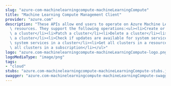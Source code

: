 ```yaml
---
slug: "azure-com-machinelearningcompute-machineLearningCompute"
title: "Machine Learning Compute Management Client"
provider: "azure.com"
description: "These APIs allow end users to operate on Azure Machine Learning Compute\
  \ resources. They support the following operations:<ul><li>Create or update a cluster</li><li>Get\
  \ a cluster</li><li>Patch a cluster</li><li>Delete a cluster</li><li>Get keys for\
  \ a cluster</li><li>Check if updates are available for system services in a cluster</li><li>Update\
  \ system services in a cluster</li><li>Get all clusters in a resource group</li><li>Get\
  \ all clusters in a subscription</li></ul>"
logo: "azure.com-machinelearningcompute-machineLearningCompute-logo.png"
logoMediaType: "image/png"
tags:
- "cloud"
stubs: "azure.com-machinelearningcompute-machineLearningCompute-stubs.json"
swagger: "azure.com-machinelearningcompute-machineLearningCompute-swagger.json"
---
```

